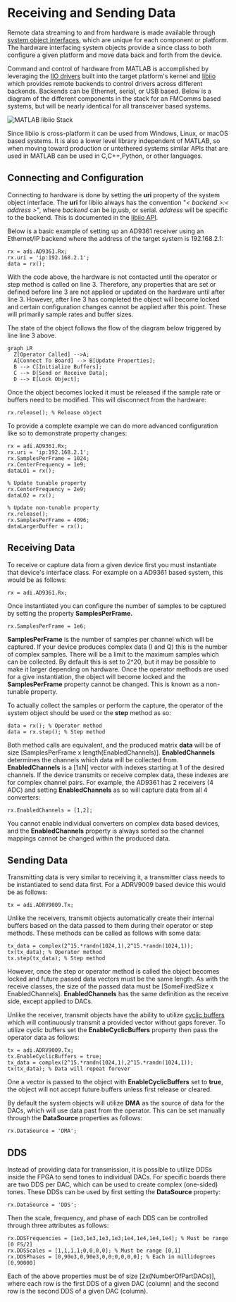 
# Receiving and Sending Data

Remote data streaming to and from hardware is made available through [system object interfaces](https://www.mathworks.com/help/matlab/matlab_prog/what-are-system-objects.html), which are unique for each component or platform. The hardware interfacing system objects provide a since class to both configure a given platform and move data back and forth from the device.

Command and control of hardware from MATLAB is accomplished by leveraging the [IIO drivers](https://wiki.analog.com/software/linux/docs/iio/iio) built into the target platform's kernel and [libiio](https://wiki.analog.com/resources/tools-software/linux-software/libiio) which provides remote backends to control drivers across different backends. Backends can be Ethernet, serial, or USB based. Below is a diagram of the different components in the stack for an FMComms based systems, but will be nearly identical for all transceiver based systems.

![MATLAB libiio Stack](assets/MATLAB_libiio_Stack.png)

Since libiio is cross-platform it can be used from Windows, Linux, or macOS based systems. It is also a lower level library independent of MATLAB, so when moving toward production or untethered systems similar APIs that are used in MATLAB can be used in C,C++,Python, or other languages.

## Connecting and Configuration

Connecting to hardware is done by setting the **uri** property of the system object interface. The **uri** for libiio always has the convention "*< backend >:< address >*", where *backend* can be ip,usb, or serial. *address* will be specific to the backend. This is documented in the [libiio API](https://analogdevicesinc.github.io/libiio/master/libiio/group__Context.html#gafdcee40508700fa395370b6c636e16fe).

Below is a basic example of setting up an AD9361 receiver using an Ethernet/IP backend where the address of the target system is 192.168.2.1:
```linenums="1"
rx = adi.AD9361.Rx;
rx.uri = 'ip:192.168.2.1';
data = rx();
```
With the code above, the hardware is not contacted until the operator or step method is called on line 3. Therefore, any properties that are set or defined before line 3 are not applied or updated on the hardware until after line 3. However, after line 3 has completed the object will become locked and certain configuration changes cannot be applied after this point. These will primarily sample rates and buffer sizes.

The state of the object follows the flow of the diagram below triggered by line line 3 above.

```{mermaid}
graph LR
  Z[Operator Called] -->A;
  A[Connect To Board] --> B[Update Properties];
  B --> C[Initialize Buffers];
  C --> D[Send or Receive Data];
  D --> E[Lock Object];
```
Once the object becomes locked it must be released if the sample rate or buffers need to be modified. This will disconnect from the hardware:
```
rx.release(); % Release object
```

To provide a complete example we can do more advanced configuration like so to demonstrate property changes:
```linenums="1"
rx = adi.AD9361.Rx;
rx.uri = 'ip:192.168.2.1';
rx.SamplesPerFrame = 1024;
rx.CenterFrequency = 1e9;
dataLO1 = rx();

% Update tunable property
rx.CenterFrequency = 2e9;
dataLO2 = rx();

% Update non-tunable property
rx.release();
rx.SamplesPerFrame = 4096;
dataLargerBuffer = rx();
```

## Receiving Data

To receive or capture data from a given device first you must instantiate that device's interface class. For example on a AD9361 based system, this would be as follows:

```
rx = adi.AD9361.Rx;
```

Once instantiated you can configure the number of samples to be captured by setting the property **SamplesPerFrame.**

```
rx.SamplesPerFrame = 1e6;
```

**SamplesPerFrame** is the number of samples per channel which will be captured. If your device produces complex data (I and Q) this is the number of complex samples. There will be a limit to the maximum samples which can be collected. By default this is set to 2^20, but it may be possible to make it larger depending on hardware. Once the operator methods are used for a give instantiation, the object will become locked and the **SamplesPerFrame** property cannot be changed. This is known as a non-tunable property.

To actually collect the samples or perform the capture, the operator of the system object should be used or the **step** method as so:

```
data = rx(); % Operator method
data = rx.step(); % Step method
```

Both method calls are equivalent, and the produced matrix **data** will be of size [SamplesPerFrame x length(EnabledChannels)]. **EnabledChannels** determines the channels which data will be collected from. **EnabledChannels** is a [1xN] vector with indexes starting at 1 of the desired channels. If the device transmits or receive complex data, these indexes are for complex channel pairs. For example, the AD9361 has 2 receivers (4 ADC) and setting **EnabledChannels** as so will capture data from all 4 converters:

```
rx.EnabledChannels = [1,2];
```

You cannot enable individual converters on complex data based devices, and the **EnabledChannels** property is always sorted so the channel mappings cannot be changed within the produced data.

## Sending Data

Transmitting data is very similar to receiving it, a transmitter class needs to be instantiated to send data first. For a ADRV9009 based device this would be as follows:

```
tx = adi.ADRV9009.Tx;
```

Unlike the receivers, transmit objects automatically create their internal buffers based on the data passed to them during their operator or step methods. These methods can be called as follows with some data:

```
tx_data = complex(2^15.*randn(1024,1),2^15.*randn(1024,1));
tx(tx_data); % Operator method
tx.step(tx_data); % Step method
```

However, once the step or operator method is called the object becomes locked and future passed data vectors must be the same length. As with the receive classes, the size of the passed data must be [SomeFixedSize x EnabledChannels]. **EnabledChannels** has the same definition as the receive side, except applied to DACs.

Unlike the receiver, transmit objects have the ability to utilize [cyclic buffers](https://analogdevicesinc.github.io/libiio/group__Buffer.html#ga6caadf077c112ae55a64276aa24ef832) which will continuously transmit a provided vector without gaps forever. To utilize cyclic buffers set the **EnableCyclicBuffers** property then pass the operator data as follows:

```
tx = adi.ADRV9009.Tx;
tx.EnableCyclicBuffers = true;
tx_data = complex(2^15.*randn(1024,1),2^15.*randn(1024,1));
tx(tx_data); % Data will repeat forever
```

One a vector is passed to the object with **EnableCyclicBuffers** set to **true**, the object will not accept future buffers unless first release or cleared.

By default the system objects will utilize **DMA** as the source of data for the DACs, which will use data past from the operator. This can be set manually through the **DataSource** properties as follows:

```
rx.DataSource = 'DMA';
```

## DDS

Instead of providing data for transmission, it is possible to utilize DDSs inside the FPGA to send tones to individual DACs. For specific boards there are two DDS per DAC, which can be used to create complex (one-sided) tones. These DDSs can be used by first setting the **DataSource** property:

```
rx.DataSource = 'DDS';
```

Then the scale, frequency, and phase of each DDS can be controlled through three attributes as follows:

```
rx.DDSFrequencies = [1e3,1e3,1e3,1e3;1e4,1e4,1e4,1e4]; % Must be range [0 FS/2]
rx.DDSScales = [1,1,1,1;0,0,0,0]; % Must be range [0,1]
rx.DDSPhases = [0,90e3,0,90e3,0,0;0,0,0,0]; % Each in millidegrees [0,90000]
```

Each of the above properties must be of size [2x(NumberOfPartDACs)], where each row is the first DDS of a given DAC (column) and the second row is the second DDS of a given DAC (column).

